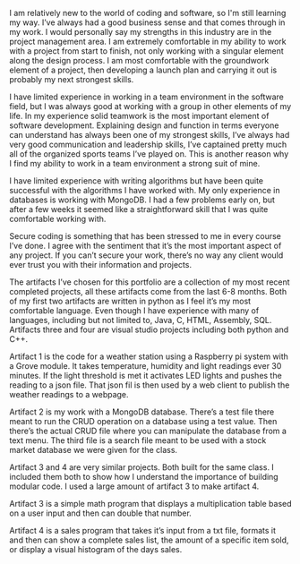 I am relatively new to the world of coding and software, so I'm still learning my way. I’ve always had a good business sense and that comes through in my work. I would personally say my strengths in this industry are in the project management area. I am extremely comfortable in my ability to work with a project from start to finish, not only working with a singular element along the design process.  I am most comfortable with the groundwork element of a project, then developing a launch plan and carrying it out is probably my next strongest skills. 


I have limited experience in working in a team environment in the software field, but I was always good at working with a group in other elements of my life. In my experience solid teamwork is the most important element of software development. Explaining design and function in terms everyone can understand has always been one of my strongest skills, I’ve always had very good communication and leadership skills, I’ve captained pretty much all of the organized sports teams I’ve played on. This is another reason why I find my ability to work in a team environment a strong suit of mine.


I have limited experience with writing algorithms but have been quite successful with the algorithms I have worked with. My only experience in databases is working with MongoDB. I had a few problems early on, but after a few weeks it seemed like a straightforward skill that I was quite comfortable working with. 


Secure coding is something that has been stressed to me in every course I’ve done. I agree with the sentiment that it’s the most important aspect of any project. If you can’t secure your work, there’s no way any client would ever trust you with their information and projects.




The artifacts I’ve chosen for this portfolio are a collection of my most recent completed projects, all these artifacts come from the last 6-8 months. Both of my first two artifacts are written in python as I feel it’s my most comfortable language. Even though I have experience with many of languages, including but not limited to, Java, C, HTML, Assembly, SQL. Artifacts three and four are visual studio projects including both python and C++.  


Artifact 1 is the code for a weather station using a Raspberry pi system with a Grove module. It takes temperature, humidity and light readings ever 30 minutes. If the light threshold is met it activates LED lights and pushes the reading to a json file. That json fil is then used by a web client to publish the weather readings to a webpage. 



Artifact 2 is my work with a MongoDB database. There’s a test file there meant to run the CRUD operation on a database using a test value. Then there’s the actual CRUD file where you can manipulate the database from a text menu. The third file is a search file meant to be used with a stock market database we were given for the class.



Artifact 3 and 4 are very similar projects. Both built for the same class. I included them both to show how I understand the importance of building modular code. I used a large amount of artifact 3 to make artifact 4. 

Artifact 3 is a simple math program that displays a multiplication table based on a user input and then can double that number. 

Artifact 4 is a sales program that takes it’s input from a txt file, formats it and then can show a complete sales list, the amount of a specific item sold, or display a visual histogram of the days sales.
